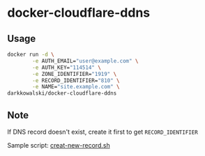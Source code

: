 # docker-cloudflare-ddns
## Usage
```bash
docker run -d \
        -e AUTH_EMAIL="user@example.com" \
        -e AUTH_KEY="114514" \
        -e ZONE_IDENTIFIER="1919" \
        -e RECORD_IDENTIFIER="810" \
        -e NAME="site.example.com" \
darkkowalski/docker-cloudflare-ddns
```
## Note
If DNS record doesn't exist, create it first to get `RECORD_IDENTIFIER`

Sample script: [creat-new-record.sh](https://github.com/darkkowalski/docker-cloudflare-ddns/blob/master/creat-new-record.sh)